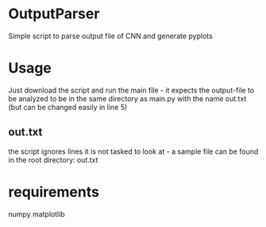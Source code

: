 # OutputParser
Simple script to parse output file of CNN and generate pyplots

# Usage
Just download the script and run the main file - it expects the output-file to be analyzed to be in the same directory as main.py with the name out.txt (but can be changed easily in line 5)


## out.txt
the script ignores lines it is not tasked to look at - a sample file can be found in the root directory: out.txt





# requirements
numpy 
matplotlib

